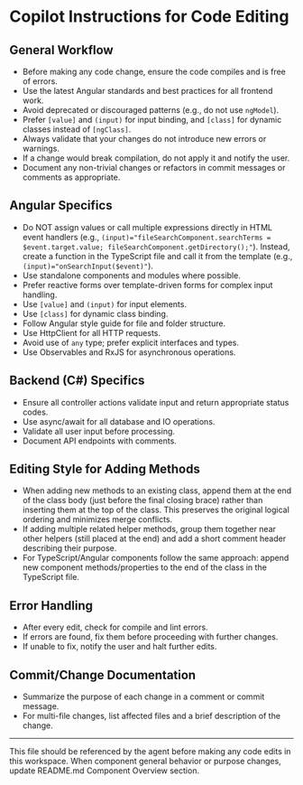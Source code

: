 # Copilot Instructions for Code Editing

## General Workflow
- Before making any code change, ensure the code compiles and is free of errors.
- Use the latest Angular standards and best practices for all frontend work.
- Avoid deprecated or discouraged patterns (e.g., do not use `ngModel`).
- Prefer `[value]` and `(input)` for input binding, and `[class]` for dynamic classes instead of `[ngClass]`.
- Always validate that your changes do not introduce new errors or warnings.
- If a change would break compilation, do not apply it and notify the user.
- Document any non-trivial changes or refactors in commit messages or comments as appropriate.

## Angular Specifics
 - Do NOT assign values or call multiple expressions directly in HTML event handlers (e.g., `(input)="fileSearchComponent.searchTerms = $event.target.value; fileSearchComponent.getDirectory();"`).
	 Instead, create a function in the TypeScript file and call it from the template (e.g., `(input)="onSearchInput($event)"`).
- Use standalone components and modules where possible.
- Prefer reactive forms over template-driven forms for complex input handling.
- Use `[value]` and `(input)` for input elements.
- Use `[class]` for dynamic class binding.
- Follow Angular style guide for file and folder structure.
- Use HttpClient for all HTTP requests.
- Avoid use of `any` type; prefer explicit interfaces and types.
- Use Observables and RxJS for asynchronous operations.

## Backend (C#) Specifics
- Ensure all controller actions validate input and return appropriate status codes.
- Use async/await for all database and IO operations.
- Validate all user input before processing.
- Document API endpoints with comments.

## Editing Style for Adding Methods
- When adding new methods to an existing class, append them at the end of the class body (just before the final closing brace) rather than inserting them at the top of the class. This preserves the original logical ordering and minimizes merge conflicts.
- If adding multiple related helper methods, group them together near other helpers (still placed at the end) and add a short comment header describing their purpose.
- For TypeScript/Angular components follow the same approach: append new component methods/properties to the end of the class in the TypeScript file.

## Error Handling
- After every edit, check for compile and lint errors.
- If errors are found, fix them before proceeding with further changes.
- If unable to fix, notify the user and halt further edits.

## Commit/Change Documentation
- Summarize the purpose of each change in a comment or commit message.
- For multi-file changes, list affected files and a brief description of the change.

---
This file should be referenced by the agent before making any code edits in this workspace. When component general behavior or purpose changes, update README.md Component Overview section.